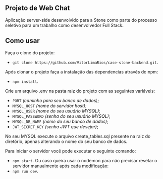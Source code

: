 ## Projeto de Web Chat

Aplicação server-side desenvolvido para a Stone como parte do processo seletivo para um trabalho como desenvolvedor Full Stack.

## Como usar

Faça o clone do projeto:
- `git clone https://github.com/VitorLimaRios/case-stone-backend.git`.

Após clonar o projeto faça a instalação das dependencias através do npm:
- `npm install`.

Crie um arquivo .env na pasta raiz do projeto com as seguintes variáveis:
- `PORT` _(caminho para seu banco de dados)_;
- `MYSQL_HOST` _(nome do servidor host)_;
- `MYSQL_USER` _(nome do seu usuário MYSQL)_;
- `MYSQL_PASSWORD` _(senha do seu usuário MYSQL)_;
- `MYSQL_DB_NAME` _(nome do seu banco de dados)_;
- `JWT_SECRET_KEY` _(senha JWT que desejar)_;

No seu MYSQL execute o arquivo create_tables.sql presente na raiz do diretório, apenas alterando o nome do seu banco de dados.

Para iniciar o servidor você pode executar o seguinte comando:
- `npm start`.
Ou caso queira usar o nodemon para não precisar resetar o servidor manualmente após cada modificação:
- `npm run dev`.
